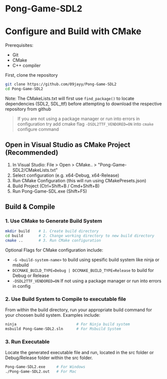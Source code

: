 # Pong-Game-SDL2

# Configure and Build with CMake

Prerequisites:

- Git
- CMake
- C++ compiler

First, clone the repository

```sh
git clone https://github.com/09jayy/Pong-Game-SDL2
cd Pong-Game-SDL2
```

Note: The CMakeLists.txt will first use `find_package()` to locate dependencies (SDL2, SDL_ttf) before attempting to download the respective repository from github

> If you are not using a package manager or run into errors in configuration try add cmake flag `-DSDL2TTF_VENDORED=ON` into `cmake` configure command

## Open in Visual Studio as CMake Project (Recommended)

1. In Visual Studio: File > Open > CMake.. > "Pong-Game-SDL2/CMakeLists.txt"
1. Select configuration (e.g. x64-Debug, x64-Release)
1. Run CMake Configuration (this will run using CMakePresets.json)
1. Build Project (Ctrl+Shift+B / Cmd+Shift+B)
1. Run Pong-Game-SDL.exe (Shift+F5)

## Build & Compile

### 1. Use CMake to Generate Build System

```sh
mkdir build    # 1. Create build directory
cd build       # 2. Change working directory to new build directory
cmake ..       # 3. Run CMake configuration
```

Optional Flags for CMake configuration include:

- `-G <build-system-name>` to build using spesific build system like ninja or msbuild
- `DCCMAKE_BUILD_TYPE=Debug | DCCMAKE_BUILD_TYPE=Release` to build for Debug or Release
- `-DSDL2TTF_VENDORED=ON` If not using a package manager or run into errors in config

### 2. Use Build System to Compile to executable file

From within the build directory, run your appropriate build command for your choosen build system. Examples include:

```sh
ninja                           # For Ninja build system
msbuild Pong-Game-SDL2.sln      # For Msbuild System
```

### 3. Run Executable

Locate the generated executable file and run, located in the src folder or Debug/Release folder within the src folder.

```sh
Pong-Game-SDL2.exe     # For Windows
./Pong-Game-SDL2.out   # For Mac
```
